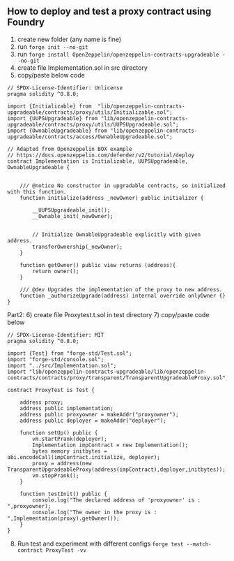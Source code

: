 ## How to deploy and test a proxy contract using Foundry
1) create new folder (any name is fine)
2) run `forge init --no-git`
3) run  `forge install OpenZeppelin/openzeppelin-contracts-upgradeable --no-git`
4) create file Implementation.sol in src directory
5) copy/paste below code
```
// SPDX-License-Identifier: Unlicense
pragma solidity ^0.8.0;

import {Initializable} from  "lib/openzeppelin-contracts-upgradeable/contracts/proxy/utils/Initializable.sol";
import {UUPSUpgradeable} from "lib/openzeppelin-contracts-upgradeable/contracts/proxy/utils/UUPSUpgradeable.sol";
import {OwnableUpgradeable} from "lib/openzeppelin-contracts-upgradeable/contracts/access/OwnableUpgradeable.sol";

// Adapted from Openzeppelin BOX example
// https://docs.openzeppelin.com/defender/v2/tutorial/deploy
contract Implementation is Initializable, UUPSUpgradeable, OwnableUpgradeable {


    /// @notice No constructor in upgradable contracts, so initialized with this function.
    function initialize(address _newOwner) public initializer {
        
        __UUPSUpgradeable_init();
        __Ownable_init(_newOwner);


        // Initialize OwnableUpgradeable explicitly with given address.
        transferOwnership(_newOwner);
    }

    function getOwner() public view returns (address){
        return owner();
    }

    /// @dev Upgrades the implementation of the proxy to new address.
    function _authorizeUpgrade(address) internal override onlyOwner {}
}
```

Part2:
6) create file Proxytest.t.sol in test directory
7) copy/paste code below
```
// SPDX-License-Identifier: MIT
pragma solidity ^0.8.0;

import {Test} from "forge-std/Test.sol";
import "forge-std/console.sol";
import "../src/Implementation.sol";
import "lib/openzeppelin-contracts-upgradeable/lib/openzeppelin-contracts/contracts/proxy/transparent/TransparentUpgradeableProxy.sol";

contract ProxyTest is Test {
   
    address proxy;
    address public implementation;
    address public proxyowner = makeAddr("proxyowner");
    address public deployer = makeAddr("deployer");

    function setUp() public {
        vm.startPrank(deployer);
        Implementation impContract = new Implementation();
        bytes memory initbytes = abi.encodeCall(impContract.initialize, deployer);
        proxy = address(new TransparentUpgradeableProxy(address(impContract),deployer,initbytes));
        vm.stopPrank();
    }

    function testInit() public {
        console.log("The declared address of 'proxyowner' is : ",proxyowner);
        console.log("The owner in the proxy is : ",Implementation(proxy).getOwner());
    }
}
```

8) Run test and experiment with different configs
`forge test --match-contract ProxyTest -vv`

